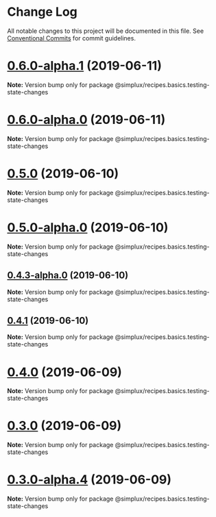 # Change Log

All notable changes to this project will be documented in this file.
See [Conventional Commits](https://conventionalcommits.org) for commit guidelines.

# [0.6.0-alpha.1](https://github.com/MrWolfZ/simplux/compare/v0.6.0-alpha.0...v0.6.0-alpha.1) (2019-06-11)

**Note:** Version bump only for package @simplux/recipes.basics.testing-state-changes





# [0.6.0-alpha.0](https://github.com/MrWolfZ/simplux/compare/v0.5.0...v0.6.0-alpha.0) (2019-06-11)

**Note:** Version bump only for package @simplux/recipes.basics.testing-state-changes





# [0.5.0](https://github.com/MrWolfZ/simplux/compare/v0.5.0-alpha.0...v0.5.0) (2019-06-10)

**Note:** Version bump only for package @simplux/recipes.basics.testing-state-changes





# [0.5.0-alpha.0](https://github.com/MrWolfZ/simplux/compare/v0.4.3-alpha.0...v0.5.0-alpha.0) (2019-06-10)

**Note:** Version bump only for package @simplux/recipes.basics.testing-state-changes





## [0.4.3-alpha.0](https://github.com/MrWolfZ/simplux/compare/v0.4.2...v0.4.3-alpha.0) (2019-06-10)

**Note:** Version bump only for package @simplux/recipes.basics.testing-state-changes





## [0.4.1](https://github.com/MrWolfZ/simplux/compare/v0.4.0...v0.4.1) (2019-06-10)

**Note:** Version bump only for package @simplux/recipes.basics.testing-state-changes





# [0.4.0](https://github.com/MrWolfZ/simplux/compare/v0.3.0...v0.4.0) (2019-06-09)

**Note:** Version bump only for package @simplux/recipes.basics.testing-state-changes





# [0.3.0](https://github.com/MrWolfZ/simplux/compare/v0.3.0-alpha.4...v0.3.0) (2019-06-09)

**Note:** Version bump only for package @simplux/recipes.basics.testing-state-changes





# [0.3.0-alpha.4](https://github.com/MrWolfZ/simplux/compare/v0.3.0-alpha.3...v0.3.0-alpha.4) (2019-06-09)

**Note:** Version bump only for package @simplux/recipes.basics.testing-state-changes
